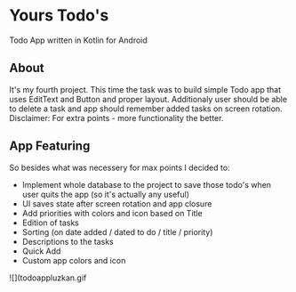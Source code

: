 # Yours Todo's
Todo App written in Kotlin for Android


## About 
It's my fourth project. This time the task was to build simple Todo app that uses EditText and Button and proper layout.
Additionaly user should be able to delete a task and app should remember added tasks on screen rotation. 
Disclaimer: For extra points - more functionality the better.


## App Featuring
So besides what was necessery for max points I decided to:
* Implement whole database to the project to save those todo's when user quits the app (so it's actually any useful)
* UI saves state after screen rotation and app closure
* Add priorities with colors and icon based on Title
* Edition of tasks
* Sorting (on date added / dated to do / title / priority)
* Descriptions to the tasks
* Quick Add
* Custom app colors and icon

![](todoappluzkan.gif
